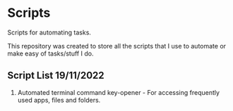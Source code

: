 # Scripts
Scripts for automating tasks.

This repository was created to store all the scripts that I use to automate or make easy of tasks/stuff I do.

## Script List 19/11/2022
1.  Automated terminal command key-opener - For accessing frequently used apps, files and folders.
